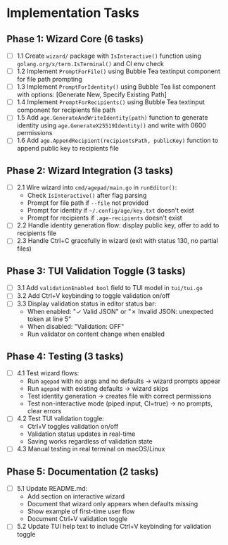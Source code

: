 # Implementation Tasks

## Phase 1: Wizard Core (6 tasks)

- [ ] 1.1 Create `wizard/` package with `IsInteractive()` function using `golang.org/x/term.IsTerminal()` and CI env check
- [ ] 1.2 Implement `PromptForFile()` using Bubble Tea textinput component for file path prompting
- [ ] 1.3 Implement `PromptForIdentity()` using Bubble Tea list component with options: [Generate New, Specify Existing Path]
- [ ] 1.4 Implement `PromptForRecipients()` using Bubble Tea textinput component for recipients file path
- [ ] 1.5 Add `age.GenerateAndWriteIdentity(path)` function to generate identity using `age.GenerateX25519Identity()` and write with 0600 permissions
- [ ] 1.6 Add `age.AppendRecipient(recipientsPath, publicKey)` function to append public key to recipients file

## Phase 2: Wizard Integration (3 tasks)

- [ ] 2.1 Wire wizard into `cmd/agepad/main.go` in `runEditor()`:
  - Check `IsInteractive()` after flag parsing
  - Prompt for file path if `--file` not provided
  - Prompt for identity if `~/.config/age/key.txt` doesn't exist
  - Prompt for recipients if `.age-recipients` doesn't exist
- [ ] 2.2 Handle identity generation flow: display public key, offer to add to recipients file
- [ ] 2.3 Handle Ctrl+C gracefully in wizard (exit with status 130, no partial files)

## Phase 3: TUI Validation Toggle (3 tasks)

- [ ] 3.1 Add `validationEnabled bool` field to TUI model in `tui/tui.go`
- [ ] 3.2 Add Ctrl+V keybinding to toggle validation on/off
- [ ] 3.3 Display validation status in editor status bar:
  - When enabled: "✓ Valid JSON" or "✗ Invalid JSON: unexpected token at line 5"
  - When disabled: "Validation: OFF"
  - Run validator on content change when enabled

## Phase 4: Testing (3 tasks)

- [ ] 4.1 Test wizard flows:
  - Run `agepad` with no args and no defaults → wizard prompts appear
  - Run `agepad` with existing defaults → wizard skips
  - Test identity generation → creates file with correct permissions
  - Test non-interactive mode (piped input, CI=true) → no prompts, clear errors
- [ ] 4.2 Test TUI validation toggle:
  - Ctrl+V toggles validation on/off
  - Validation status updates in real-time
  - Saving works regardless of validation state
- [ ] 4.3 Manual testing in real terminal on macOS/Linux

## Phase 5: Documentation (2 tasks)

- [ ] 5.1 Update README.md:
  - Add section on interactive wizard
  - Document that wizard only appears when defaults missing
  - Show example of first-time user flow
  - Document Ctrl+V validation toggle
- [ ] 5.2 Update TUI help text to include Ctrl+V keybinding for validation toggle
